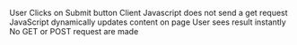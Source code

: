 User Clicks on Submit button
Client Javascript does not send a get request
JavaScript dynamically updates content on page
User sees result instantly
No GET or POST request are made
